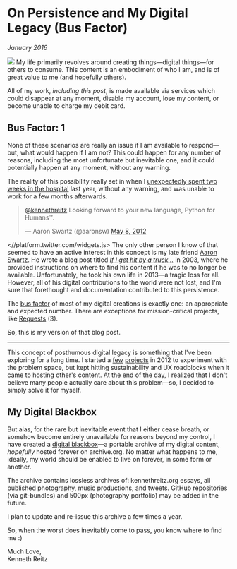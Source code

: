 # On Persistence and My Digital Legacy (Bus Factor)
*January 2016*





   ![](http://images.squarespace-cdn.com/content/v1/665498111876725f7613f1e6/1719666458901-ZK1KGIF47ZHJZP5BKFIS/00124-28a51-image-asset.jpeg)   My life primarily revolves around creating things—digital things—for others to consume. This content is an embodiment of who I am, and is of great value to me (and hopefully others). 

 All of my work, *including this post*, is made available via services which could disappear at any moment, disable my account, lose my content, or become unable to charge my debit card. 

 ## **Bus Factor: 1**

 None of these scenarios are really an issue if I am available to respond—but, what would happen if I am not? This could happen for any number of reasons, including the most unfortunate but inevitable one, and it could potentially happen at any moment, without any warning.

 The reality of this possibility really set in when I [unexpectedly spent two weeks in the hospital](http://www.kennethreitz.org/essays/mentalhealtherror-an-exception-occurred) last year, without any warning, and was unable to work for a few months afterwards. 

 
> [@kennethreitz](https://twitter.com/kennethreitz) Looking forward to your new language, Python for Humans™.
> 
>  — Aaron Swartz (@aaronsw) [May 8, 2012](https://twitter.com/aaronsw/status/199879943713341442)

  <//platform.twitter.com/widgets.js> The only other person I know of that seemed to have an active interest in this concept is my late friend [Aaron Swartz](https://en.wikipedia.org/wiki/Aaron_Swartz). He wrote a blog post titled *[If I get hit by a truck...](http://www.aaronsw.com/2002/continuity)* in 2003, where he provided instructions on where to find his content if he was to no longer be available. Unfortunately, he took his own life in 2013—a tragic loss for all. However, all of his digital contributions to the world were not lost, and I'm sure that forethought and documentation contributed to this persistence. 

 The [bus factor](https://en.wikipedia.org/wiki/Bus_factor) of most of my digital creations is exactly one: an appropriate and expected number. There are exceptions for mission\-critical projects, like [Requests](http://docs.python-requests.org/en/master/) (3\).

 So, this is my version of that blog post. 

 

---

 This concept of posthumous digital legacy is something that I've been exploring for a long time. I started a [few](https://github.com/kennethreitz/elephant) [projects](https://github.com/kennethreitz/blackbox) in 2012 to experiment with the problem space, but kept hitting sustainability and UX roadblocks when it came to hosting other's content. At the end of the day, I realized that I don't believe many people actually care about this problem—so, I decided to simply solve it for myself. 

 ## **My Digital Blackbox**

 But alas, for the rare but inevitable event that I either cease breath, or somehow become entirely unavailable for reasons beyond my control, I have created a [digital blackbox](/blackbox)—a portable archive of my digital content, *hopefully* hosted forever on archive.org. No matter what happens to me, ideally, my world should be enabled to live on forever, in some form or another.

 The archive contains lossless archives of: kennethreitz.org essays, all published photography, music productions, and tweets. GitHub repositories (via git\-bundles) and 500px (photography portfolio) may be added in the future. 

 I plan to update and re\-issue this archive a few times a year.

 So, when the worst does inevitably come to pass, you know where to find me :)

 **</blackbox>**

  

 Much Love,  
Kenneth Reitz

 

 